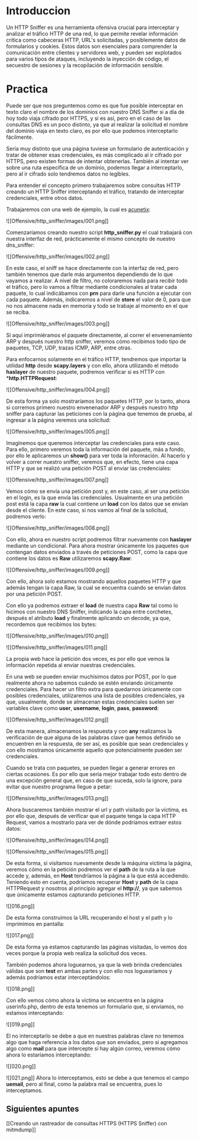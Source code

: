 # Introduccion

Un HTTP Sniffer es una herramienta ofensiva crucial para interceptar y analizar el tráfico HTTP de una red, lo que permite revelar información crítica como cabeceras HTTP, URL's solicitadas, y posiblemente datos de formularios y cookies. Estos datos son esenciales para comprender la comunicación entre clientes y servidores web, y pueden ser explotados para varios tipos de ataques, incluyendo la inyección de código, el secuestro de sesiones y la recopilación de información sensible.

# Practica

Puede ser que nos preguntemos como es que fue posible interceptar en texto claro el nombre de los dominios con nuestro DNS Sniffer si a día de hoy todo viaja cifrado por HTTPS, y si es así, pero en el caso de las consultas DNS es un poco distinto, ya que al realizar la solicitud el nombre del dominio viaja en texto claro, es por ello que podemos interceptarlo fácilmente. 

Sería muy distinto que una página tuviese un formulario de autenticación y tratar de obtener esas credenciales, es más complicado al ir cifrado por HTTPS, pero existen formas de intentar obtenerlas. También al intentar ver sobre una ruta específica de un dominio, podemos llegar a interceptarlo, pero al ir cifrado solo tendremos datos no legibles. 

Para entender el concepto primero trabajaremos sobre consultas HTTP creando un HTTP Sniffer interceptando el tráfico, tratando de interceptar credenciales, entre otros datos. 

Trabajaremos con una web de ejemplo, la cual es [acunetix](http://testphp.vulnweb.com/login.php):

![[Offensive/http_sniffer/images/001.png]]

Comenzaríamos creando nuestro script **http_sniffer.py** el cual trabajará con nuestra interfaz de red, prácticamente el mismo concepto de nuestro dns_sniffer:

![[Offensive/http_sniffer/images/002.png]]

En este caso, el sniff se hace directamente con la interfaz de red, pero también tenemos que darle más argumentos dependiendo de lo que vayamos a realizar. A nivel de filtro, no coloraremos nada para recibir todo el tráfico, pero lo vamos a filtrar mediante condicionales al tratar cada paquete, lo cual indicábamos con **prn** para darle una función a ejecutar con cada paquete. Además, indicaremos a nivel de **store** el valor de 0, para que no nos almacene nada en memoria y todo se trabaje al momento en el que se reciba.

![[Offensive/http_sniffer/images/003.png]]

Si aquí imprimiéramos el paquete directamente, al correr el envenenamiento ARP y después nuestro http sniffer, veremos cómo recibimos todo tipo de paquetes, TCP, UDP, trazas ICMP, ARP, entre otras. 

Para enfocarnos solamente en el tráfico HTTP, tendremos que importar la utilidad **http** desde **scapy.layers** y con ello, ahora utilizando el método **haslayer** de nuestro paquete, podremos verificar si es HTTP con ***http.HTTPRequest**:

![[Offensive/http_sniffer/images/004.png]]

De esta forma ya solo mostraríamos los paquetes HTTP, por lo tanto, ahora si corremos primero nuestro envenenador ARP y después nuestro http sniffer para capturar las peticiones con la página que tenemos de prueba, al ingresar a la página veremos una solicitud:

![[Offensive/http_sniffer/images/005.png]]

Imaginemos que queremos interceptar las credenciales para este caso. Para ello, primero veremos toda la información del paquete, más a fondo, por ello le aplicaremos un **show()** para ver toda la información. Al hacerlo y volver a correr nuestro sniffer, veremos que, en efecto, tiene una capa HTTP y que se realizó una petición POST al enviar las credenciales:

![[Offensive/http_sniffer/images/007.png]]

Vemos cómo se envía una petición post y, en este caso, al ser una petición en el login, es la que envía las credenciales. Usualmente en una petición post está la capa **raw** la cual contiene un **load** con los datos que se envían desde el cliente. En este caso, si nos vamos al final de la solicitud, podremos verlo:

![[Offensive/http_sniffer/images/008.png]]

Con ello, ahora en nuestro script podremos filtrar nuevamente con **haslayer** mediante un condicional. Para ahora mostrar únicamente los paquetes que contengan datos enviados a través de peticiones POST, como la capa que contiene los datos es **Raw** utilizaremos **scapy.Raw**:

![[Offensive/http_sniffer/images/009.png]]

Con ello, ahora solo estamos mostrando aquellos paquetes HTTP y que además tengan la capa Raw, la cual se encuentra cuando se envían datos por una petición POST. 

Con ello ya podremos extraer el **load** de nuestra capa **Raw** tal como lo hicimos con nuestro DNS Sniffer, indicando la capa entre corchetes, después el atributo **load** y finalmente aplicando un decode, ya que, recordemos que recibimos los bytes:

![[Offensive/http_sniffer/images/010.png]]

![[Offensive/http_sniffer/images/011.png]]

La propia web hace la petición dos veces, es por ello que vemos la información repetida al enviar nuestras credenciales. 

En una web se pueden enviar muchísimos datos por POST, por lo que realmente ahora no sabemos cuándo se estén enviando únicamente credenciales. Para hacer un filtro extra para quedarnos únicamente con posibles credenciales, utilizaremos una lista de posibles credenciales, ya que, usualmente, donde se almacenan estas credenciales suelen ser variables clave como **user**, **username**, **login**, **pass**, **password**:

![[Offensive/http_sniffer/images/012.png]]

De esta manera, almacenamos la respuesta y con **any** realizamos la verificación de que alguna de las palabras clave que hemos definido se encuentren en la respuesta, de ser así, es posible que sean credenciales y con ello mostramos únicamente aquello que potencialmente pueden ser credenciales. 

Cuando se trata con paquetes, se pueden llegar a generar errores en ciertas ocasiones. Es por ello que sería mejor trabajar todo esto dentro de una excepción general que, en caso de que suceda, solo la ignore, para evitar que nuestro programa llegue a petar:

![[Offensive/http_sniffer/images/013.png]]

Ahora buscaremos también mostrar el url y path visitado por la víctima, es por ello que, después de verificar que el paquete tenga la capa HTTP Request, vamos a mostrarlo para ver de dónde podríamos extraer estos datos:

![[Offensive/http_sniffer/images/014.png]]

![[Offensive/http_sniffer/images/015.png]]

De esta forma, si visitamos nuevamente desde la máquina víctima la página, veremos cómo en la petición podremos ver el **path** de la ruta a la que accede y, además, en **Host** tendríamos la página a la que está accediendo. Teniendo esto en cuenta, podríamos recuperar **Host** y **path** de la capa HTTPRequest y nosotros al principio agregar el **http://**, ya que sabemos que únicamente estamos capturando peticiones HTTP.

![[016.png]]

De esta forma construimos la URL recuperando el host y el path y lo imprimimos en pantalla:

![[017.png]]

De esta forma ya estamos capturando las páginas visitadas, lo vemos dos veces porque la propia web realiza la solicitud dos veces. 

También podemos ahora loguearnos, ya que la web brinda credenciales válidas que son **test** en ambas partes y con ello nos loguearíamos y además podríamos estar interceptándolos:

![[018.png]]

Con ello vemos cómo ahora la víctima se encuentra en la página userinfo.php, dentro de esta tenemos un formulario que, si enviamos, no estamos interceptando:

![[019.png]]

El no interceptarlo se debe a que en nuestras palabras clave no tenemos algo que haga referencia a los datos que son enviados, pero si agregamos algo como **mail** para que intercepte si hay algún correo, veremos cómo ahora lo estaríamos interceptando:

![[020.png]]

![[021.png]]
Ahora lo interceptamos, esto se debe a que tenemos el campo **uemail**, pero al final, como la palabra mail se encuentra, pues lo interceptamos.

## Siguientes apuntes

[[Creando un rastreador de consultas HTTPS (HTTPS Sniffer) con mitmdump]]